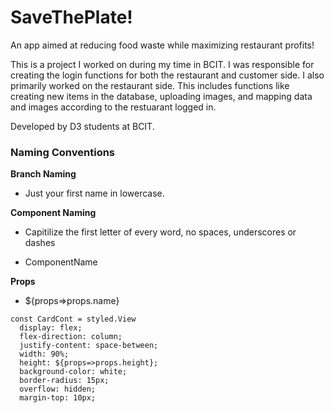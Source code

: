 # SaveThePlate!

An app aimed at reducing food waste while maximizing restaurant profits! 

This is a project I worked on during my time in BCIT. I was responsible for creating the login functions for both the restaurant and customer side. I also primarily worked on the restaurant side. This includes functions like creating new items in the database, uploading images, and mapping data and images according to the restuarant logged in.

Developed by D3 students at BCIT.

### Naming Conventions

__Branch Naming__

 * Just your first name in lowercase.



__Component Naming__

 * Capitilize the first letter of every word, no spaces, underscores or dashes

 * ComponentName



__Props__

- ${props=>props.name}

```
const CardCont = styled.View
  display: flex;
  flex-direction: column;
  justify-content: space-between;
  width: 90%;
  height: ${props=>props.height};
  background-color: white;
  border-radius: 15px;
  overflow: hidden;
  margin-top: 10px;

```

